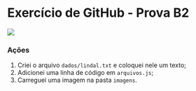 # Exercício de GitHub - Prova B2

![](https://github.com/arleysouza/esof/blob/lindal/imagens/Github.png)

### Ações

1. Criei o arquivo `dados/lindal.txt` e coloquei nele um texto;
2. Adicionei uma linha de código em `arquivos.js`;
3. Carreguei uma imagem na pasta `imagens`.
